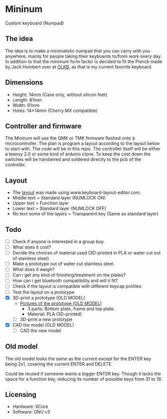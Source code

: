# Mininum
Custom keyboard (Numpad)

## The idea
The idea is to make a minimalistic numpad that you can carry with you anywhere, mainly for people taking their keyboards to/from work every day. In addition to that the minimum form factor is decided to fit the Planck made by Jack Humbert over at [OLKB](http://olkb.com), as that is my current favorite keyboard.

## Dimensions
- Height: 14mm (Case only, without silicon feet)
- Length: 81mm
- Width: 81mm
- Holes: 14\*14mm (Cherry MX compatible)

## Controller and firmware
The Mininum will use the QMK or TMK firmware flashed onto a microcontroller. The plan is program a layout according to the layout below to start with. The code will be in this repo. The controller itself will be either a teensy 2.0 or some kind of arduino clone. To keep the cost down the switches will be handwired and soldered directly to the pcb of the controller.

## Layout
* The [layout](http://www.keyboard-layout-editor.com/##@_name=Mininum&author=Wholteza&notes=%23%23%23%23INFO%0A*%20Layout%2F:%0A%20%20%20%20*%20Middle%20text%20%2F=%20Standard%20layer%20(NUMLOCK%20ON)%0A%20%20%20%20*%20Upper%20text%20%20%2F=%20Function%20layer%0A%20%20%20%20*%20Lower%20text%20%20%2F=%20Standard%20layer%20(NUMLOCK%20OFF)%0A%20%20%20%20*%20No%20text%20some%20of%20the%20layers%20%2F=%20Transparent%20key%20(Same%20as%20standard%20layer)%0A%20%20%20%20%0A%23%23%23%23Hardware%20license%20agreement%2F:%0A%0ACopyright%20(c)%202016,%20Wholteza,%20All%20rights%20reserved.%0A%0AThe%20copyright%20holders%20hereby%20grant%20to%20any%20person%20obtaining%20a%20copy%20of%20this%20design%20(the%20%22Open%20Design%22)%20and%2F%2For%20associated%20%0Adocumentation%20files%20(Documentation),%20the%20perpetual,%20irrevocable%20(except%20in%20the%20case%20of%20breach%20of%20this%20license),%20no-cost,%20%0Aroyalty%20free,%20sublicensable%20rights%20to%20use,%20copy,%20modify,%20merge,%20publish,%20display,%20publicly%20perform,%20distribute,%20and%2F%2For%20sell%20copies%20%0Aof%20the%20Open%20Design%20and%20the%20Documentation,%20together%20or%20separately,%20and%20to%20permit%20persons%20to%20whom%20the%20Open%20Design%20and%2F%2For%20%0ADocumentation%20is%20furnished%20to%20do%20so,%20subject%20to%20the%20following%20conditions%2F:%0A%0A*%20Redistributions%20of%20the%20Open%20Design%20and%2F%2For%20Documentation%20must%20retain%20the%20above%20copyright%20notice,%20this%20list%20of%20conditions%20%0Aand%20the%20following%20disclaimer.%0A%0A*%20Neither%20the%20names%20of%20XMOS,%20nor%20the%20names%20of%20its%20contributors%20may%20be%20used%20to%20endorse%20or%20promote%20products%20derived%20from%20this%20Open%20Design%20or%20the%20Documentation%20without%20specific%20prior%20written%20permission%20of%20the%20copyright%20holder.%0A%0ATHE%20OPEN%20DESIGN%20AND%20DOCUMENTATION%20ARE%20PROVIDED%20%22AS%20IS%22,%20WITHOUT%20WARRANTY%20OF%20ANY%20KIND,%20%0AEXPRESS%20OR%20IMPLIED,%20INCLUDING%20BUT%20NOT%20LIMITED%20TO%20THE%20WARRANTIES%20OF%20MERCHANTABILITY,%20FITNESS%20%0AFOR%20A%20PARTICULAR%20PURPOSE%20AND%20NONINFRINGEMENT.%20IN%20NO%20EVENT%20SHALL%20THE%20CONTRIBUTORS%20OR%20%0ACOPYRIGHT%20HOLDERS%20BE%20LIABLE%20FOR%20ANY%20CLAIM,%20DAMAGES%20OR%20OTHER%20LIABILITY,%20WHETHER%20IN%20AN%20ACTION%20OF%20%0ACONTRACT,%20TORT%20OR%20OTHERWISE,%20ARISING%20FROM,%20OUT%20OF%20OR%20IN%20CONNECTION%20WITH%20THE%20OPEN%20DESIGN%20OR%20%0ATHE%20DOCUMENTATION%20OR%20THE%20USE%20OF%20OR%20OTHER%20DEALINGS%20WITH%20THE%20OPEN%20DESIGN%20OR%20THE%20DOCUMENTATION.&background_name=Aluminium%20brushed&style=background-image%2F:%20url('%2F%2Fbg%2F%2Fmetal%2F%2Faluminum%2F_texture1642.jpg')%2F%3B&$$hashKey=07I%3B&switchMount=cherry&switchBrand=gateron&plate:true%3B&@_c=%23303030&t=%23ffffff&a:5%3B&=%0AHOME%0A%0A%0A%0A%0ANUM7&=%0AUP%0A%0A%0A%0A%0ANUM8&=%0APGUP%0A%0A%0A%0A%0ANUM9&_c=%23999999&t=%23000000%3B&=%2F%2F%0A%0A%0A%0A%0A%0A-%3B&@_c=%23303030&t=%23ffffff%3B&=%0ALEFT%0A%0A%0A%0A%0ANUM4&_a:7%3B&=NUM5&_a:5%3B&=%0ARIGHT%0A%0A%0A%0A%0ANUM6&_c=%23999999&t=%23000000%3B&=*%0A%0A%0A%0A%0A%0A+%3B&@_c=%23303030&t=%23ffffff%3B&=%0AEND%0A%0A%0A%0A%0ANUM1&_a:7%3B&=NUM2&_a:5%3B&=%0APGDN%0A%0A%0A%0A%0ANUM3&_c=%23ff0000&t=%23000000&a:7%3B&=DEL%3B&@_c=%23303030&t=%23ffffff&a:5%3B&=%0AINS%0A%0A%0A%0A%0ANUM0&_c=%23999999&t=%23000000%3B&=%0ADEL%0A%0A%0A%0A%0A,&_a:7%3B&=FN&_c=%230094ff&a:5%3B&=NUM%0A%0A%0A%0A%0A%0AENT) was made using www.keyboard-layout-editor.com.
* Middle text = Standard layer (NUMLOCK ON)
* Upper text  = Function layer
* Lower text  = Standard layer (NUMLOCK OFF)
* No text some of the layers = Transparent key (Same as standard layer)

## Todo
- [ ]  Check if anyone is interested in a group buy.
  - [ ]  What does it cost?
  - [ ]  Decide the choices of material used (3D-printed in PLA or water cut out of stainless steel)
- [ ]  Make a prototype out of water cut stainless steel.
  - [ ]  What does it weigh?
  - [ ]  Can i get any kind of finishing/treatment on the plates?
- [ ]  How can i get bluetooth compatibility and will it fit?
- [ ]  Check if the layout is compatible with different keycap profiles
- [ ]  Test the layout on a prototype
- [X] 3D-print a prototype (OLD MODEL)
  - [Pictures of the prototype (OLD MODEL)](http://imgur.com/a/AxiZH)
    - 3 parts: Bottom plate, frame and top plate.
    - Material: PLA (3D-printed)
  - [ ] 3D-print a new prototype
- [X] CAD the model (OLD MODEL)
  - [ ] CAD the new model

## Old model
The old model looks the same as the current except for the ENTER key being 2x1, covering the current ENTER and DELETE.

Could be reused if someone wants a bigger ENTER key. Though it lacks the space for a function key, reducing its number of possible keys from 31 to 16. 

## Licensing
* Hardware: XCore
* Software: GNU v3
